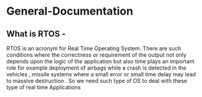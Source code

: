 # General-Documentation
## What is RTOS - 
RTOS is an acronym for Real Time Operating System. There are such conditions where the correctness or requirement of the output not only depends upon the logic of the application but also time plays an important role for example deployment of airbags while a crash is detected in the vehicles , missile systems where a small error or small time delay may lead to massive destruction . So we need such type of OS to deal with these type of real time Applications 
